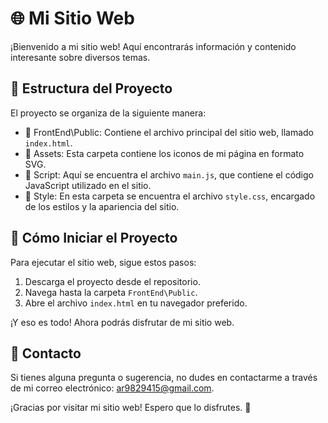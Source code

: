 # 🌐 Mi Sitio Web

¡Bienvenido a mi sitio web! Aquí encontrarás información y contenido interesante sobre diversos temas.

## 📁 Estructura del Proyecto

El proyecto se organiza de la siguiente manera:

- 📂 FrontEnd\Public: Contiene el archivo principal del sitio web, llamado `index.html`.
- 📂 Assets: Esta carpeta contiene los iconos de mi página en formato SVG.
- 📂 Script: Aquí se encuentra el archivo `main.js`, que contiene el código JavaScript utilizado en el sitio.
- 📂 Style: En esta carpeta se encuentra el archivo `style.css`, encargado de los estilos y la apariencia del sitio.

## 🚀 Cómo Iniciar el Proyecto

Para ejecutar el sitio web, sigue estos pasos:

1. Descarga el proyecto desde el repositorio.
2. Navega hasta la carpeta `FrontEnd\Public`.
3. Abre el archivo `index.html` en tu navegador preferido.

¡Y eso es todo! Ahora podrás disfrutar de mi sitio web.

## 📧 Contacto

Si tienes alguna pregunta o sugerencia, no dudes en contactarme a través de mi correo electrónico: ar9829415@gmail.com.

¡Gracias por visitar mi sitio web! Espero que lo disfrutes. 🎉
